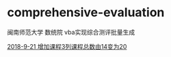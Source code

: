 # comprehensive-evaluation
闽南师范大学 数统院 vba实现综合测评批量生成

[2018-9-21 增加课程3列课程总数由14变为20](./doc/2018-9-21.md)
